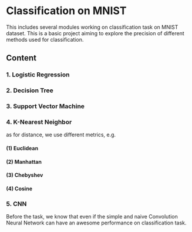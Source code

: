 # Classification on MNIST

This includes several modules working on classification task on MNIST dataset. This is a basic project aiming to explore the precision of different methods used for classification.

## Content

### 1. Logistic Regression



### 2. Decision Tree



### 3. Support Vector Machine



### 4. K-Nearest Neighbor

as for distance, we use different metrics, e.g. 

#### (1) Euclidean

#### (2) Manhattan

#### (3) Chebyshev

#### (4) Cosine



### 5. CNN

Before the task, we know that even if the simple and naive Convolution Neural Network can have an awesome performance on classification task.


